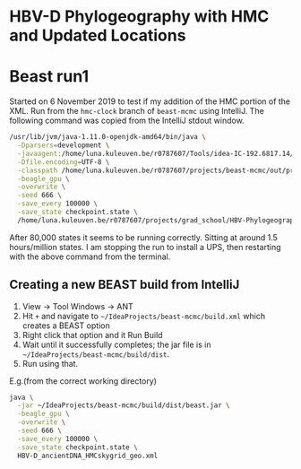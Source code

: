 # HBV-D Phylogeography with HMC and Updated Locations

# Beast run1

Started on 6 November 2019 to test if my addition of the HMC portion of the XML.
Run from the `hmc-clock` branch of `beast-mcmc` using IntelliJ.
The following command was copied from the IntelliJ stdout window.

```bash
/usr/lib/jvm/java-1.11.0-openjdk-amd64/bin/java \
  -Dparsers=development \
  -javaagent:/home/luna.kuleuven.be/r0787607/Tools/idea-IC-192.6817.14/lib/idea_rt.jar=40297:/home/luna.kuleuven.be/r0787607/Tools/idea-IC-192.6817.14/bin \
  -Dfile.encoding=UTF-8 \
  -classpath /home/luna.kuleuven.be/r0787607/projects/beast-mcmc/out/production/beast-mcmc:/home/luna.kuleuven.be/r0787607/projects/beast-mcmc/lib/colt.jar:/home/luna.kuleuven.be/r0787607/projects/beast-mcmc/lib/mtj.jar:/home/luna.kuleuven.be/r0787607/projects/beast-mcmc/lib/freemarker.jar:/home/luna.kuleuven.be/r0787607/projects/beast-mcmc/lib/figtreepanel.jar:/home/luna.kuleuven.be/r0787607/projects/beast-mcmc/lib/jdom.jar:/home/luna.kuleuven.be/r0787607/projects/beast-mcmc/lib/javax.json.jar:/home/luna.kuleuven.be/r0787607/projects/beast-mcmc/lib/lbfgs4j-0.2.1.jar:/home/luna.kuleuven.be/r0787607/projects/beast-mcmc/lib/beagle.jar:/home/luna.kuleuven.be/r0787607/projects/beast-mcmc/lib/jebl.jar:/home/luna.kuleuven.be/r0787607/projects/beast-mcmc/lib/EJML-core-0.30.jar:/home/luna.kuleuven.be/r0787607/projects/beast-mcmc/lib/jam.jar:/home/luna.kuleuven.be/r0787607/projects/beast-mcmc/lib/commons-cli-1.4.jar:/home/luna.kuleuven.be/r0787607/projects/beast-mcmc/lib/junit-4.4.jar:/home/luna.kuleuven.be/r0787607/projects/beast-mcmc/lib/org.boehn.kmlframework_20090320.jar:/home/luna.kuleuven.be/r0787607/projects/beast-mcmc/lib/itext-1.4.5.jar:/home/luna.kuleuven.be/r0787607/projects/beast-mcmc/lib/EJML-dense64-0.30.jar:/home/luna.kuleuven.be/r0787607/projects/beast-mcmc/lib/commons-math-2.2.jar:/home/luna.kuleuven.be/r0787607/projects/beast-mcmc/lib/mpj.jar:/home/luna.kuleuven.be/r0787607/projects/beast-mcmc/lib/JRI.jar:/home/luna.kuleuven.be/r0787607/projects/beast-mcmc/lib/options.jar:/home/luna.kuleuven.be/r0787607/projects/beast-mcmc/release_phylogeography/common/lib/phylogeography.jar dr.app.beast.BeastMain \
  -beagle_gpu \
  -overwrite \
  -seed 666 \
  -save_every 100000 \
  -save_state checkpoint.state \
  /home/luna.kuleuven.be/r0787607/projects/grad_school/HBV-Phylogeography/beast_files/d/with-hmc/run1/HBV-D_ancientDNA_HMCskygrid_geo.xml
```

After 80,000 states it seems to be running correctly.
Sitting at around 1.5 hours/million states.
I am stopping the run to install a UPS, then restarting with the above command from the terminal.


## Creating a new BEAST build from IntelliJ
1. View -> Tool Windows -> ANT
2. Hit `+` and navigate to `~/IdeaProjects/beast-mcmc/build.xml` which creates a BEAST option
3. Right click that option and it Run Build
4. Wait until it successfully completes; the jar file is in `~/IdeaProjects/beast-mcmc/build/dist`.
5. Run using that.

E.g.(from the correct working directory)
```bash
java \
  -jar ~/IdeaProjects/beast-mcmc/build/dist/beast.jar \
  -beagle_gpu \
  -overwrite \
  -seed 666 \
  -save_every 100000 \
  -save_state checkpoint.state \
  HBV-D_ancientDNA_HMCskygrid_geo.xml
```
